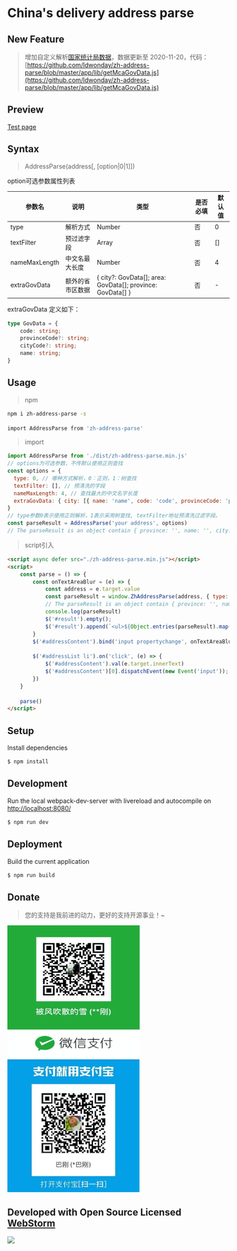 China's delivery address parse
===========
## New Feature

> 增加自定义解析[国家统计局数据](http://www.mca.gov.cn/article/sj/xzqh/2020/2020/2020112010001.html)，数据更新至 2020-11-20，代码：[https://github.com/ldwonday/zh-address-parse/blob/master/app/lib/getMcaGovData.js](https://github.com/ldwonday/zh-address-parse/blob/master/app/lib/getMcaGovData.js)

## Preview
[Test page](https://ldwonday.github.io/zh-address-parse/)
## Syntax
> AddressParse(address[, [option|0|1]])

option可选参数属性列表

|参数名| 说明       | 类型                                                         | 是否必填 | 默认值 |
|----|----------|------------------------------------------------------------|------|-----|
|type| 解析方式     | Number                                                     | 否    | 0   |
|textFilter| 预过滤字段    | Array                                                      | 否    | []  |
|nameMaxLength| 中文名最大长度  | Number                                                     | 否    | 4   |
|extraGovData| 额外的省市区数据 | { city?: GovData[]; area: GovData[]; province: GovData[] } | 否    | -   |


extraGovData 定义如下：

```ts
type GovData = {
    code: string;
    provinceCode?: string;
    cityCode?: string;
    name: string;
}
```

## Usage
> npm
```sh
npm i zh-address-parse -s

import AddressParse from 'zh-address-parse'
```
> import

```js
import AddressParse from './dist/zh-address-parse.min.js'
// options为可选参数，不传默认使用正则查找
const options = {
  type: 0, // 哪种方式解析，0：正则，1：树查找
  textFilter: [], // 预清洗的字段
  nameMaxLength: 4, // 查找最大的中文名字长度
  extraGovData: { city: [{ name: 'name', code: 'code', provinceCode: 'provinceCode' }], province: [{ name: 'name', code: 'code' }], area: [{ name: 'name', code: 'code', provinceCode: 'provinceCode', cityCode: 'cityCode' }] }
}
// type参数0表示使用正则解析，1表示采用树查找, textFilter地址预清洗过滤字段。
const parseResult = AddressParse('your address', options)
// The parseResult is an object contain { province: '', name: '', city: '', area: '', detail: '', phone: '', postalCode: '' }
```
> script引入

```html
<script async defer src="./zh-address-parse.min.js"></script>
<script>
    const parse = () => {
        const onTextAreaBlur = (e) => {
            const address = e.target.value
            const parseResult = window.ZhAddressParse(address, { type: 0, textFilter: ['电話', '電話', '聯系人'] })
            // The parseResult is an object contain { province: '', name: '', city: '', area: '', detail: '', phone: '', postalCode: '' }
            console.log(parseResult)
            $('#result').empty();
            $('#result').append(`<ul>${Object.entries(parseResult).map(([k, v]) => `<li>${k}：${v}</li>`).join('')}</ul>`)
        }
        $('#addressContent').bind('input propertychange', onTextAreaBlur)

        $('#addressList li').on('click', (e) => {
            $('#addressContent').val(e.target.innerText)
            $('#addressContent')[0].dispatchEvent(new Event('input'));
        })
    }

    parse()
</script>
```

## Setup
Install dependencies
```sh
$ npm install
```

## Development
Run the local webpack-dev-server with livereload and autocompile on [http://localhost:8080/](http://localhost:8080/)
```sh
$ npm run dev
```
## Deployment
Build the current application
```sh
$ npm run build
```
## Donate
> 您的支持是我前进的动力，更好的支持开源事业！~

<span><img src="./assets/images/wechat.png" width="300" height="300"></span>
<span><img src="./assets/images/alipay.png" width="300" height="300"></span>


## Developed with Open Source Licensed [WebStorm](http://www.jetbrains.com/webstorm/)

<a href="http://www.jetbrains.com/webstorm/" target="_blank">
<img src="http://ww1.sinaimg.cn/large/005yyi5Jjw1elpp6svs2eg30k004i3ye.gif" width="240" />
</a>
